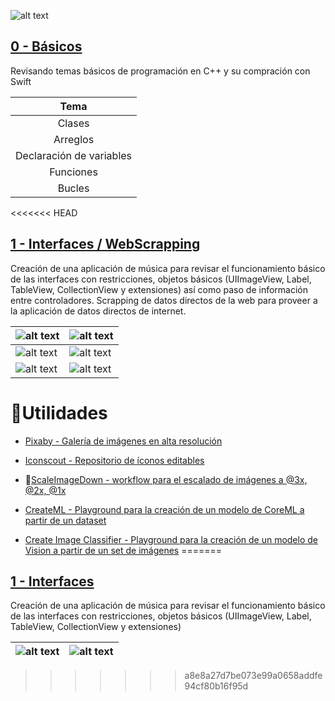 ![alt text](https://camo.githubusercontent.com/de32b354687f1cd9b05a89e4aa03c7f2d311f294/68747470733a2f2f73776966742e6f72672f6173736574732f696d616765732f73776966742e737667)



## [0 - Básicos](https://github.com/ColeMacGrath/SwiftFromScratch/tree/master/0%20-%20Básicos)

Revisando temas básicos de programación en C++ y su compración con Swift

|           Tema           |
| :----------------------: |
|          Clases          |
|         Arreglos         |
| Declaración de variables |
|        Funciones         |
|          Bucles          |

<<<<<<< HEAD
##  [1 - Interfaces / WebScrapping](https://github.com/ColeMacGrath/SwiftFromScratch/tree/master/1%20-%20Interfaces/Interfaz-1)

Creación de una aplicación de música para revisar el funcionamiento básico de las interfaces con restricciones, objetos básicos (UIImageView, Label, TableView, CollectionView y extensiones) así como paso de información entre controladores.  Scrapping de datos directos de la web para proveer a la aplicación de datos directos de internet.

| ![alt text](https://user-images.githubusercontent.com/42153044/65650765-c81ccb80-dfd1-11e9-94fa-c05ef8235b08.png) | ![alt text](https://user-images.githubusercontent.com/42153044/65650766-c8b56200-dfd1-11e9-846a-72e82cf38983.png) |
| ------------------------------------------------------------ | ------------------------------------------------------------ |
| ![alt text](https://user-images.githubusercontent.com/42153044/65650767-c8b56200-dfd1-11e9-8c00-3a16d87ba260.png) | ![alt text](https://user-images.githubusercontent.com/42153044/65650768-c8b56200-dfd1-11e9-930a-1d7a016bd5a3.png) |
| ![alt text](https://user-images.githubusercontent.com/42153044/65650769-c8b56200-dfd1-11e9-8712-4cda7fed8792.png) | ![alt text](https://user-images.githubusercontent.com/42153044/65650770-c8b56200-dfd1-11e9-96c6-afc0838f48f1.png) |
# Utilidades

* [Pixaby - Galería de imágenes en alta resolución](https://pixabay.com)
* [Iconscout - Repositorio de íconos editables](https://iconscout.com)

* [ScaleImageDown - workflow para el escalado de imágenes a @3x, @2x, @1x](google.com)
* [CreateML - Playground para la creación de un modelo de CoreML a partir de un dataset](google.com)
* [Create Image Classifier - Playground para la creación de un modelo de Vision a partir de un set de imágenes](google.com)
=======
##  [1 - Interfaces](https://github.com/ColeMacGrath/SwiftFromScratch/tree/master/1%20-%20Interfaces/Interfaz-1)

Creación de una aplicación de música para revisar el funcionamiento básico de las interfaces con restricciones, objetos básicos (UIImageView, Label, TableView, CollectionView y extensiones)

| ![alt text](https://user-images.githubusercontent.com/42153044/65188115-41954680-da33-11e9-8655-2a31ee8b3cdf.png) | ![alt text](https://user-images.githubusercontent.com/42153044/65188117-41954680-da33-11e9-9af1-530162409e17.png) |
| :----------------------------------------------------------: | ------------------------------------------------------------ |
>>>>>>> a8e8a27d7be073e99a0658addfe94cf80b16f95d
